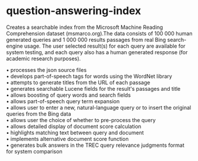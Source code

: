 # question-answering-index

Creates a searchable index from the Microsoft Machine Reading Comprehension dataset (msmarco.org).The data consists of 100 000 human generated queries and 1 000 000 results passages from real Bing search-engine usage. The user selected result(s) for each query are available for system testing, and each query also has a human generated response (for academic research purposes).

• processes the json source files   
• develops part-of-speech tags for words using the WordNet library   
• attempts to generate titles from the URL of each passage   
• generates searchable Lucene fields for the result's passages and title   
• allows boosting of query words and search fields   
• allows part-of-speech query term expansion   
• allows user to enter a new, natural-language query or to insert the original queries from the Bing data   
• allows user the choice of whether to pre-process the query   
• allows detailed display of document score calculation   
• highlights matching text between query and document   
• implements alternative document score function    
• generates bulk answers in the TREC query relevance judgments format for system comparison   
